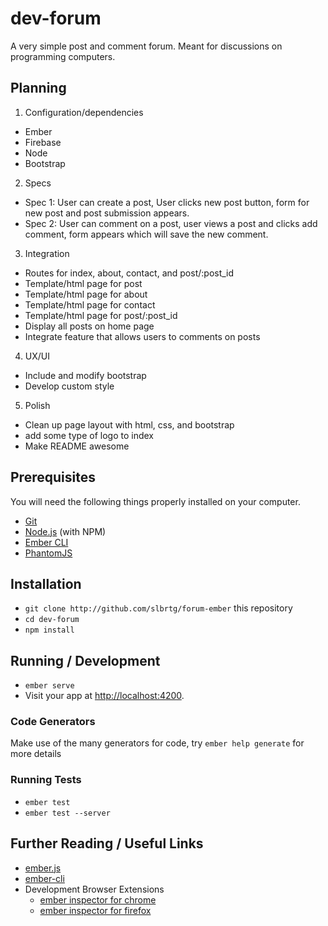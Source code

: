 # dev-forum
A very simple post and comment forum. Meant for discussions on programming computers.

## Planning

1. Configuration/dependencies
  * Ember
  * Firebase
  * Node
  * Bootstrap

2. Specs
  * Spec 1: User can create a post, User clicks new post button, form for new post and post submission appears.
  * Spec 2: User can comment on a post, user views a post and clicks add comment, form appears which will save the new           comment.

3. Integration
  * Routes for index, about, contact, and post/:post_id
  * Template/html page for post
  * Template/html page for about
  * Template/html page for contact
  * Template/html page for post/:post_id
  * Display all posts on home page
  * Integrate feature that allows users to comments on posts 

4. UX/UI
  * Include and modify bootstrap
  * Develop custom style

5. Polish
  * Clean up page layout with html, css, and bootstrap
  * add some type of logo to index
  * Make README awesome

## Prerequisites

You will need the following things properly installed on your computer.

* [Git](https://git-scm.com/)
* [Node.js](https://nodejs.org/) (with NPM)
* [Ember CLI](https://ember-cli.com/)
* [PhantomJS](http://phantomjs.org/)

## Installation

* `git clone http://github.com/slbrtg/forum-ember` this repository
* `cd dev-forum`
* `npm install`

## Running / Development

* `ember serve`
* Visit your app at [http://localhost:4200](http://localhost:4200).

### Code Generators

Make use of the many generators for code, try `ember help generate` for more details

### Running Tests

* `ember test`
* `ember test --server`


## Further Reading / Useful Links

* [ember.js](http://emberjs.com/)
* [ember-cli](https://ember-cli.com/)
* Development Browser Extensions
  * [ember inspector for chrome](https://chrome.google.com/webstore/detail/ember-inspector/bmdblncegkenkacieihfhpjfppoconhi)
  * [ember inspector for firefox](https://addons.mozilla.org/en-US/firefox/addon/ember-inspector/)
